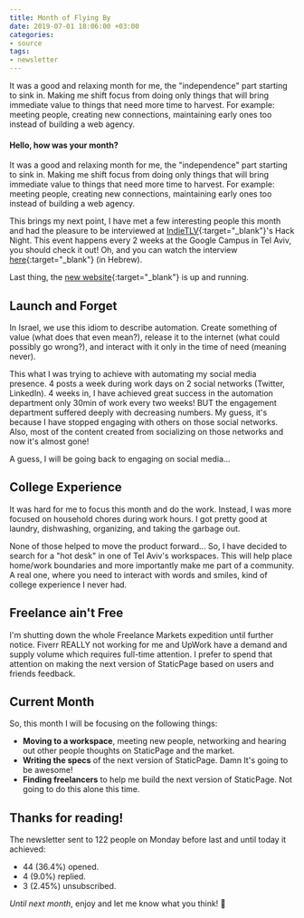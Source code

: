 ```yaml
---
title: Month of Flying By
date: 2019-07-01 18:06:00 +03:00
categories:
- source
tags:
- newsletter
---
```


It was a good and relaxing month for me, the "independence" part starting to sink in. Making me shift focus from doing only things that will bring immediate value to things that need more time to harvest. For example: meeting people, creating new connections, maintaining early ones too instead of building a web agency.

<!-- more -->

#### Hello, how was your month?

It was a good and relaxing month for me, the "independence" part starting to sink in. Making me shift focus from doing only things that will bring immediate value to things that need more time to harvest. For example: meeting people, creating new connections, maintaining early ones too instead of building a web agency.

This brings my next point, I have met a few interesting people this month and had the pleasure to be interviewed at [IndieTLV](https://indietlv.com/){:target="_blank"}'s Hack Night. This event happens every 2 weeks at the Google Campus in Tel Aviv, you should check it out! Oh, and you can watch the interview [here](https://www.youtube.com/watch?v=kMhQtl4VHv4){:target="_blank"} (in Hebrew).

Last thing, the [new website](https://staticpage.io/){:target="_blank"} is up and running.

## Launch and Forget

In Israel, we use this idiom to describe automation. Create something of value (what does that even mean?), release it to the internet (what could possibly go wrong?), and interact with it only in the time of need (meaning never).

This what I was trying to achieve with automating my social media presence. 4 posts a week during work days on 2 social networks (Twitter, LinkedIn). 4 weeks in, I have achieved great success in the automation department only 30min of work every two weeks! BUT the engagement department suffered deeply with decreasing numbers. My guess, it's because I have stopped engaging with others on those social networks. Also, most of the content created from socializing on those networks and now it's almost gone!

A guess, I will be going back to engaging on social media…

## College Experience

It was hard for me to focus this month and do the work. Instead, I was more focused on household chores during work hours. I got pretty good at laundry, dishwashing, organizing, and taking the garbage out.

None of those helped to move the product forward... So, I have decided to search for a "hot desk" in one of Tel Aviv's workspaces. This will help place home/work boundaries and more importantly make me part of a community. A real one, where you need to interact with words and smiles, kind of college experience I never had.

## Freelance ain't Free

I'm shutting down the whole Freelance Markets expedition until further notice. Fiverr REALLY not working for me and UpWork have a demand and supply volume which requires full-time attention. I prefer to spend that attention on making the next version of StaticPage based on users and friends feedback.

## Current Month

So, this month I will be focusing on the following things:

- **Moving to a workspace**, meeting new people, networking and hearing out other people thoughts on StaticPage and the market.
- **Writing the specs** of the next version of StaticPage. Damn It's going to be awesome!
- **Finding freelancers** to help me build the next version of StaticPage. Not going to do this alone this time.

## Thanks for reading!

The newsletter sent to 122 people on Monday before last and until today it achieved:

- 44 (36.4%) opened.
- 4 (9.0%) replied.
- 3 (2.45%) unsubscribed.

*Until next month*, enjoy and let me know what you think! 🙌
